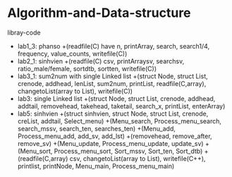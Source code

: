 # Algorithm-and-Data-structure
libray-code
+ lab1_3: phanso 
  +(readfile(C) have n, printArray, search, search1/4, frequency, value_counts, writefile(C)) 
+ lab2_1: sinhvien 
  +(readfile(C) csv, printArraysv, searchsv, ratio_male/female, sortdtb, sortten, writefile(C))
+ lab3_1: sum2num with single Linked list
  +(struct Node, struct List, crenode, addhead, lenList, sum2num, printList, readfile(C,array), changetoList(array to List), writefile(C))
+ lab3: single Linked list
  +(struct Node, struct List, crenode, addhead, addtail, removehead, takehead, taketail, search_x, printList, enterArray)
+ lab5: sinhvien
  +(struct sinhvien, struct Node, struct List, crenode, creList, addtail, Select_menu) 
  +(Menu_search, Process_menu_search, search_mssv, search_ten, searches_ten)
  +(Menu_add, Process_menu_add, add_sv, add_lst)
  +(removehead, remove_after, remove_sv)
  +(Menu_update, Process_menu_update, update_sv)
  +(Menu_sort, Process_menu_sort, Sort_mssv, Sort_ten, Sort_dtb)
  +(readfile(C,array) csv, changetoList(array to List), writefile(C++), printlist, printNode, Menu_main, Process_menu_main)
